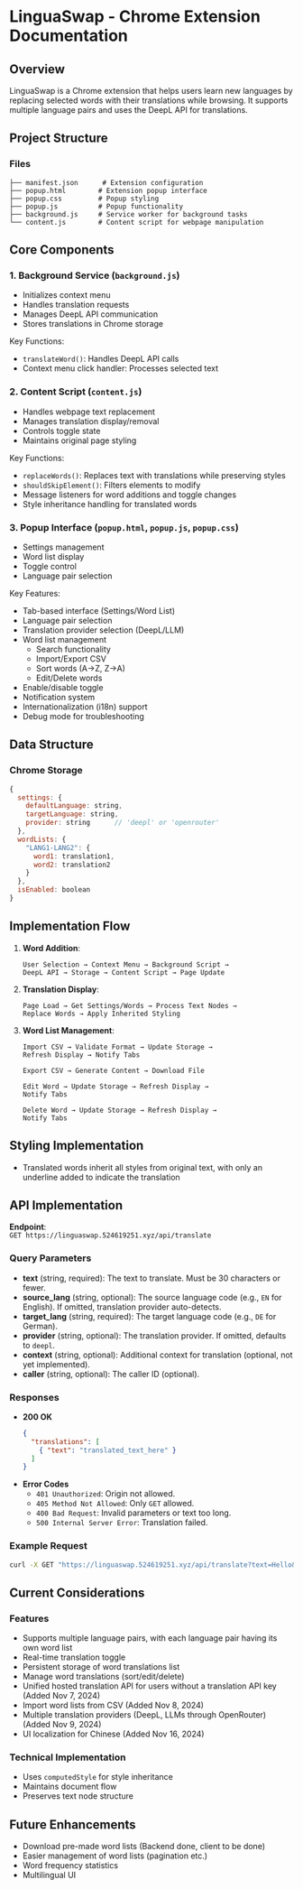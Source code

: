 # LinguaSwap - Chrome Extension Documentation

## Overview
LinguaSwap is a Chrome extension that helps users learn new languages by replacing selected words with their translations while browsing. It supports multiple language pairs and uses the DeepL API for translations.

## Project Structure

### Files
```
├── manifest.json      # Extension configuration
├── popup.html        # Extension popup interface
├── popup.css         # Popup styling
├── popup.js          # Popup functionality
├── background.js     # Service worker for background tasks
└── content.js        # Content script for webpage manipulation
```

## Core Components

### 1. Background Service (`background.js`)
- Initializes context menu
- Handles translation requests
- Manages DeepL API communication
- Stores translations in Chrome storage

Key Functions:
- `translateWord()`: Handles DeepL API calls
- Context menu click handler: Processes selected text

### 2. Content Script (`content.js`)
- Handles webpage text replacement
- Manages translation display/removal
- Controls toggle state
- Maintains original page styling

Key Functions:
- `replaceWords()`: Replaces text with translations while preserving styles
- `shouldSkipElement()`: Filters elements to modify
- Message listeners for word additions and toggle changes
- Style inheritance handling for translated words

### 3. Popup Interface (`popup.html`, `popup.js`, `popup.css`)
- Settings management
- Word list display
- Toggle control
- Language pair selection

Key Features:
- Tab-based interface (Settings/Word List)
- Language pair selection
- Translation provider selection (DeepL/LLM)
- Word list management
  - Search functionality
  - Import/Export CSV
  - Sort words (A→Z, Z→A)
  - Edit/Delete words
- Enable/disable toggle
- Notification system
- Internationalization (i18n) support
- Debug mode for troubleshooting

## Data Structure

### Chrome Storage
```javascript
{
  settings: {
    defaultLanguage: string,
    targetLanguage: string,
    provider: string      // 'deepl' or 'openrouter'
  },
  wordLists: {
    "LANG1-LANG2": {
      word1: translation1,
      word2: translation2
    }
  },
  isEnabled: boolean
}
```

## Implementation Flow

1. **Word Addition**:
   ```
   User Selection → Context Menu → Background Script → 
   DeepL API → Storage → Content Script → Page Update
   ```

2. **Translation Display**:
   ```
   Page Load → Get Settings/Words → Process Text Nodes → 
   Replace Words → Apply Inherited Styling
   ```

3. **Word List Management**:
   ```
   Import CSV → Validate Format → Update Storage → 
   Refresh Display → Notify Tabs
   
   Export CSV → Generate Content → Download File
   
   Edit Word → Update Storage → Refresh Display → 
   Notify Tabs
   
   Delete Word → Update Storage → Refresh Display → 
   Notify Tabs
   ```

## Styling Implementation
- Translated words inherit all styles from original text, with only an underline added to indicate the translation

## API Implementation

**Endpoint**:  
`GET https://linguaswap.524619251.xyz/api/translate`

### Query Parameters
- **text** (string, required): The text to translate. Must be 30 characters or fewer.
- **source_lang** (string, optional): The source language code (e.g., `EN` for English). If omitted, translation provider auto-detects.
- **target_lang** (string, required): The target language code (e.g., `DE` for German).
- **provider** (string, optional): The translation provider. If omitted, defaults to `deepl`.
- **context** (string, optional): Additional context for translation (optional, not yet implemented).
- **caller** (string, optional): The caller ID (optional).

### Responses
- **200 OK**
  ```json
  {
    "translations": [
      { "text": "translated_text_here" }
    ]
  }
  ```
- **Error Codes**
  - `401 Unauthorized`: Origin not allowed.
  - `405 Method Not Allowed`: Only `GET` allowed.
  - `400 Bad Request`: Invalid parameters or text too long.
  - `500 Internal Server Error`: Translation failed.

### Example Request
```bash
curl -X GET "https://linguaswap.524619251.xyz/api/translate?text=Hello&target_lang=DE"
```

## Current Considerations

### Features
- Supports multiple language pairs, with each language pair having its own word list
- Real-time translation toggle
- Persistent storage of word translations list
- Manage word translations (sort/edit/delete)
- Unified hosted translation API for users without a translation API key (Added Nov 7, 2024)
- Import word lists from CSV (Added Nov 8, 2024)
- Multiple translation providers (DeepL, LLMs through OpenRouter) (Added Nov 9, 2024)
- UI localization for Chinese (Added Nov 16, 2024)

### Technical Implementation
- Uses `computedStyle` for style inheritance
- Maintains document flow
- Preserves text node structure

## Future Enhancements
- Download pre-made word lists (Backend done, client to be done)
- Easier management of word lists (pagination etc.)
- Word frequency statistics
- Multilingual UI